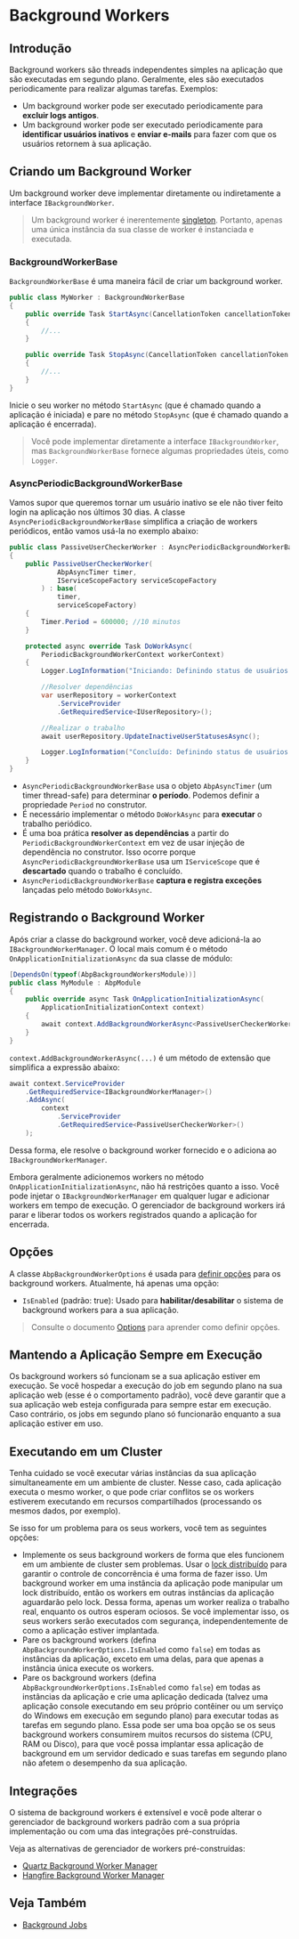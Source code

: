 # Background Workers

## Introdução

Background workers são threads independentes simples na aplicação que são executadas em segundo plano. Geralmente, eles são executados periodicamente para realizar algumas tarefas. Exemplos:

* Um background worker pode ser executado periodicamente para **excluir logs antigos**.
* Um background worker pode ser executado periodicamente para **identificar usuários inativos** e **enviar e-mails** para fazer com que os usuários retornem à sua aplicação.

## Criando um Background Worker

Um background worker deve implementar diretamente ou indiretamente a interface `IBackgroundWorker`.

> Um background worker é inerentemente [singleton](Dependency-Injection.md). Portanto, apenas uma única instância da sua classe de worker é instanciada e executada.

### BackgroundWorkerBase

`BackgroundWorkerBase` é uma maneira fácil de criar um background worker.

````csharp
public class MyWorker : BackgroundWorkerBase
{
    public override Task StartAsync(CancellationToken cancellationToken = default)
    {
        //...
    }

    public override Task StopAsync(CancellationToken cancellationToken = default)
    {
        //...
    }
}
````

Inicie o seu worker no método `StartAsync` (que é chamado quando a aplicação é iniciada) e pare no método `StopAsync` (que é chamado quando a aplicação é encerrada).

> Você pode implementar diretamente a interface `IBackgroundWorker`, mas `BackgroundWorkerBase` fornece algumas propriedades úteis, como `Logger`.

### AsyncPeriodicBackgroundWorkerBase

Vamos supor que queremos tornar um usuário inativo se ele não tiver feito login na aplicação nos últimos 30 dias. A classe `AsyncPeriodicBackgroundWorkerBase` simplifica a criação de workers periódicos, então vamos usá-la no exemplo abaixo:

````csharp
public class PassiveUserCheckerWorker : AsyncPeriodicBackgroundWorkerBase
{
    public PassiveUserCheckerWorker(
            AbpAsyncTimer timer,
            IServiceScopeFactory serviceScopeFactory
        ) : base(
            timer, 
            serviceScopeFactory)
    {
        Timer.Period = 600000; //10 minutos
    }

    protected async override Task DoWorkAsync(
        PeriodicBackgroundWorkerContext workerContext)
    {
        Logger.LogInformation("Iniciando: Definindo status de usuários inativos...");

        //Resolver dependências
        var userRepository = workerContext
            .ServiceProvider
            .GetRequiredService<IUserRepository>();

        //Realizar o trabalho
        await userRepository.UpdateInactiveUserStatusesAsync();

        Logger.LogInformation("Concluído: Definindo status de usuários inativos...");
    }
}
````

* `AsyncPeriodicBackgroundWorkerBase` usa o objeto `AbpAsyncTimer` (um timer thread-safe) para determinar **o período**. Podemos definir a propriedade `Period` no construtor.
* É necessário implementar o método `DoWorkAsync` para **executar** o trabalho periódico.
* É uma boa prática **resolver as dependências** a partir do `PeriodicBackgroundWorkerContext` em vez de usar injeção de dependência no construtor. Isso ocorre porque `AsyncPeriodicBackgroundWorkerBase` usa um `IServiceScope` que é **descartado** quando o trabalho é concluído.
* `AsyncPeriodicBackgroundWorkerBase` **captura e registra exceções** lançadas pelo método `DoWorkAsync`.

## Registrando o Background Worker

Após criar a classe do background worker, você deve adicioná-la ao `IBackgroundWorkerManager`. O local mais comum é o método `OnApplicationInitializationAsync` da sua classe de módulo:

````csharp
[DependsOn(typeof(AbpBackgroundWorkersModule))]
public class MyModule : AbpModule
{
    public override async Task OnApplicationInitializationAsync(
        ApplicationInitializationContext context)
    {
        await context.AddBackgroundWorkerAsync<PassiveUserCheckerWorker>();
    }
}
````

`context.AddBackgroundWorkerAsync(...)` é um método de extensão que simplifica a expressão abaixo:

````csharp
await context.ServiceProvider
    .GetRequiredService<IBackgroundWorkerManager>()
    .AddAsync(
        context
            .ServiceProvider
            .GetRequiredService<PassiveUserCheckerWorker>()
    );
````

Dessa forma, ele resolve o background worker fornecido e o adiciona ao `IBackgroundWorkerManager`.

Embora geralmente adicionemos workers no método `OnApplicationInitializationAsync`, não há restrições quanto a isso. Você pode injetar o `IBackgroundWorkerManager` em qualquer lugar e adicionar workers em tempo de execução. O gerenciador de background workers irá parar e liberar todos os workers registrados quando a aplicação for encerrada.

## Opções

A classe `AbpBackgroundWorkerOptions` é usada para [definir opções](Options.md) para os background workers. Atualmente, há apenas uma opção:

* `IsEnabled` (padrão: true): Usado para **habilitar/desabilitar** o sistema de background workers para a sua aplicação.

> Consulte o documento [Options](Options.md) para aprender como definir opções.

## Mantendo a Aplicação Sempre em Execução

Os background workers só funcionam se a sua aplicação estiver em execução. Se você hospedar a execução do job em segundo plano na sua aplicação web (esse é o comportamento padrão), você deve garantir que a sua aplicação web esteja configurada para sempre estar em execução. Caso contrário, os jobs em segundo plano só funcionarão enquanto a sua aplicação estiver em uso.

## Executando em um Cluster

Tenha cuidado se você executar várias instâncias da sua aplicação simultaneamente em um ambiente de cluster. Nesse caso, cada aplicação executa o mesmo worker, o que pode criar conflitos se os workers estiverem executando em recursos compartilhados (processando os mesmos dados, por exemplo).

Se isso for um problema para os seus workers, você tem as seguintes opções:

* Implemente os seus background workers de forma que eles funcionem em um ambiente de cluster sem problemas. Usar o [lock distribuído](Distributed-Locking.md) para garantir o controle de concorrência é uma forma de fazer isso. Um background worker em uma instância da aplicação pode manipular um lock distribuído, então os workers em outras instâncias da aplicação aguardarão pelo lock. Dessa forma, apenas um worker realiza o trabalho real, enquanto os outros esperam ociosos. Se você implementar isso, os seus workers serão executados com segurança, independentemente de como a aplicação estiver implantada.
* Pare os background workers (defina `AbpBackgroundWorkerOptions.IsEnabled` como `false`) em todas as instâncias da aplicação, exceto em uma delas, para que apenas a instância única execute os workers.
* Pare os background workers (defina `AbpBackgroundWorkerOptions.IsEnabled` como `false`) em todas as instâncias da aplicação e crie uma aplicação dedicada (talvez uma aplicação console executando em seu próprio contêiner ou um serviço do Windows em execução em segundo plano) para executar todas as tarefas em segundo plano. Essa pode ser uma boa opção se os seus background workers consumirem muitos recursos do sistema (CPU, RAM ou Disco), para que você possa implantar essa aplicação de background em um servidor dedicado e suas tarefas em segundo plano não afetem o desempenho da sua aplicação.

## Integrações

O sistema de background workers é extensível e você pode alterar o gerenciador de background workers padrão com a sua própria implementação ou com uma das integrações pré-construídas.

Veja as alternativas de gerenciador de workers pré-construídas:

* [Quartz Background Worker Manager](Background-Workers-Quartz.md)
* [Hangfire Background Worker Manager](Background-Workers-Hangfire.md)

## Veja Também

* [Background Jobs](Background-Jobs.md)
